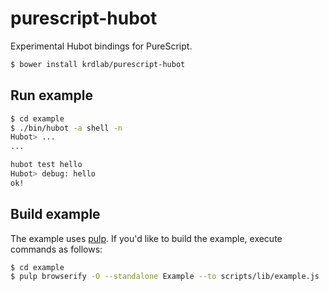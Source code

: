 # purescript-hubot

Experimental Hubot bindings for PureScript.

```sh
$ bower install krdlab/purescript-hubot
```

## Run example

```sh
$ cd example
$ ./bin/hubot -a shell -n
Hubot> ...
...

hubot test hello
Hubot> debug: hello
ok!
```

## Build example

The example uses [pulp](https://github.com/bodil/pulp).
If you'd like to build the example, execute commands as follows:

```sh
$ cd example
$ pulp browserify -O --standalone Example --to scripts/lib/example.js
```
